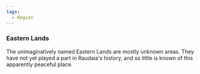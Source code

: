 ```yaml
---
tags:
  - Region
---
```

### Eastern Lands

The unimaginatively named Eastern Lands are mostly unknown areas. They have not yet played a part in Raudaia's history, and so little is known of this apparently peaceful place.
